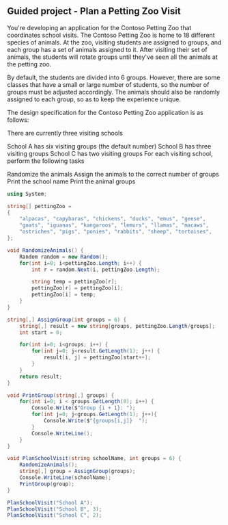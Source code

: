 ## Guided project - Plan a Petting Zoo Visit
You're developing an application for the Contoso Petting Zoo that coordinates school visits. The Contoso Petting Zoo is home to 18 different species of animals. At the zoo, visiting students are assigned to groups, and each group has a set of animals assigned to it. After visiting their set of animals, the students will rotate groups until they've seen all the animals at the petting zoo.

By default, the students are divided into 6 groups. However, there are some classes that have a small or large number of students, so the number of groups must be adjusted accordingly. The animals should also be randomly assigned to each group, so as to keep the experience unique.

The design specification for the Contoso Petting Zoo application is as follows:

There are currently three visiting schools

School A has six visiting groups (the default number)
School B has three visiting groups
School C has two visiting groups
For each visiting school, perform the following tasks

Randomize the animals
Assign the animals to the correct number of groups
Print the school name
Print the animal groups
```c#
using System;

string[] pettingZoo = 
{
    "alpacas", "capybaras", "chickens", "ducks", "emus", "geese", 
    "goats", "iguanas", "kangaroos", "lemurs", "llamas", "macaws", 
    "ostriches", "pigs", "ponies", "rabbits", "sheep", "tortoises",
};

void RandomizeAnimals() {
    Random random = new Random();
    for(int i=0; i<pettingZoo.Length; i++) {
        int r = random.Next(i, pettingZoo.Length);

        string temp = pettingZoo[r];
        pettingZoo[r] = pettingZoo[i];
        pettingZoo[i] = temp;
    }
}

string[,] AssignGroup(int groups = 6) {
    string[,] result = new string[groups, pettingZoo.Length/groups];
    int start = 0;

    for(int i=0; i<groups; i++) {
        for(int j=0; j<result.GetLength(1); j++) {
            result[i, j] = pettingZoo[start++];
        }
    }
    return result;
}

void PrintGroup(string[,] groups) {
    for(int i=0; i < groups.GetLength(0); i++) {
        Console.Write($"Group {i + 1}: ");
        for(int j=0; j<groups.GetLength(1); j++){
            Console.Write($"{groups[i,j]}  ");
        }
        Console.WriteLine();
    }
}

void PlanSchoolVisit(string schoolName, int groups = 6) {
    RandomizeAnimals();
    string[,] group = AssignGroup(groups);
    Console.WriteLine(schoolName);
    PrintGroup(group);
}

PlanSchoolVisit("School A");
PlanSchoolVisit("School B", 3);
PlanSchoolVisit("School C", 2);
```
